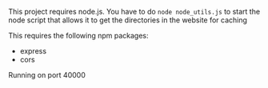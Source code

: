 This project requires node.js. You have to do `node node_utils.js` to start the node script that allows it to get the directories in the website for caching

This requires the following npm packages:

- express
- cors

Running on port 40000